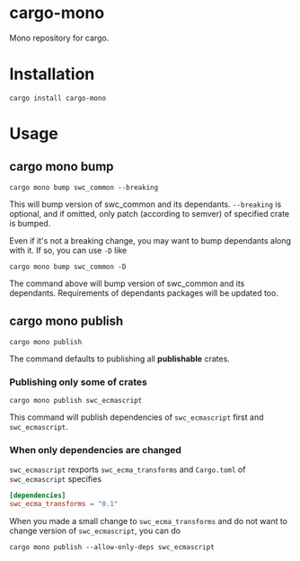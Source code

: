 # cargo-mono

Mono repository for cargo.

# Installation

```
cargo install cargo-mono
```

# Usage

## cargo mono bump

```
cargo mono bump swc_common --breaking
```

This will bump version of swc_common and its dependants.
`--breaking` is optional, and if omitted, only patch (according to semver) of specified crate is bumped.

Even if it's not a breaking change, you may want to bump dependants along with it.
If so, you can use `-D` like

```
cargo mono bump swc_common -D
```

The command above will bump version of swc_common and its dependants. Requirements of dependants packages will be updated too.

## cargo mono publish

```
cargo mono publish
```

The command defaults to publishing all **publishable** crates.

### Publishing only some of crates

```
cargo mono publish swc_ecmascript
```

This command will publish dependencies of `swc_ecmascript` first and `swc_ecmascript`.

### When only dependencies are changed

`swc_ecmascript` rexports `swc_ecma_transforms` and `Cargo.toml` of `swc_ecmascript` specifies

```toml
[dependencies]
swc_ecma_transforms = "0.1"
```

When you made a small change to `swc_ecma_transforms` and do not want to change version of `swc_ecmascript`, you can do

```
cargo mono publish --allow-only-deps swc_ecmascript
```
